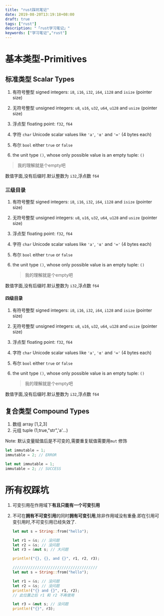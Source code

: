 ```yaml
---
title: "rust踩坑笔记"
date: 2019-08-20T13:19:18+08:00
draft: true
tags: ["rust"]
description: "「rust学习笔记」"
keywords: ["学习笔记","rust"]
---
```


<!--more-->

# 基本类型-Primitives

## 标准类型 Scalar Types

1. 有符号整型 signed integers: `i8`, `i16`, `i32`, `i64`, `i128` and `isize` (pointer size)

2. 无符号整型 unsigned integers: `u8`, `u16`, `u32`, `u64`, `u128` and `usize` (pointer size)

3. 浮点型 floating point: `f32`, `f64`

4. 字符 `char` Unicode scalar values like `'a'`, `'α'` and `'∞'` (4 bytes each)

5. 布尔 `bool` either `true` or `false`

6.  the unit type `()`, whose only possible value is an empty tuple: `()`

   >  我的理解就是个empty吧

数值字面,没有后缀时.默认整数为 `i32`,浮点数  `f64`

### 三级目录

1. 有符号整型 signed integers: `i8`, `i16`, `i32`, `i64`, `i128` and `isize` (pointer size)

2. 无符号整型 unsigned integers: `u8`, `u16`, `u32`, `u64`, `u128` and `usize` (pointer size)

3. 浮点型 floating point: `f32`, `f64`

4. 字符 `char` Unicode scalar values like `'a'`, `'α'` and `'∞'` (4 bytes each)

5. 布尔 `bool` either `true` or `false`

6. the unit type `()`, whose only possible value is an empty tuple: `()`

   > 我的理解就是个empty吧

数值字面,没有后缀时.默认整数为 `i32`,浮点数  `f64`

#### 四级目录

1. 有符号整型 signed integers: `i8`, `i16`, `i32`, `i64`, `i128` and `isize` (pointer size)

2. 无符号整型 unsigned integers: `u8`, `u16`, `u32`, `u64`, `u128` and `usize` (pointer size)

3. 浮点型 floating point: `f32`, `f64`

4. 字符 `char` Unicode scalar values like `'a'`, `'α'` and `'∞'` (4 bytes each)

5. 布尔 `bool` either `true` or `false`

6. the unit type `()`, whose only possible value is an empty tuple: `()`

   > 我的理解就是个empty吧

数值字面,没有后缀时.默认整数为 `i32`,浮点数  `f64`

## 复合类型 Compound Types

1. 数组 array [1,2,3]
2. 元组 tuple (1,true,"str",'a'...)



Note: 默认变量赋值后是不可变的,需要重复赋值需要用`mut` 修饰

```rust
let immutable = 1;
immutable = 2; // ERROR

let mut immutable = 1;
immutable = 2; // SUCCESS
```



# 所有权踩坑

1. 可变引用在作用域下**有且只能有一个可变引用**

2. 不可在**拥有不可变引用**的同时**拥有可变引用**,除非作用域没有重叠.即在引用可变引用时,不可变引用已经失效了.

   ```rust
   let mut s = String::from("hello");
   
   let r1 = &s; // 没问题
   let r2 = &s; // 没问题
   let r3 = &mut s; // 大问题
   
   println!("{}, {}, and {}", r1, r2, r3);
   
   //////////////////////////////////////
   let mut s = String::from("hello");
   
   let r1 = &s; // 没问题
   let r2 = &s; // 没问题
   println!("{} and {}", r1, r2);
   // 此位置之后 r1 和 r2 不再使用
   
   let r3 = &mut s; // 没问题
   println!("{}", r3);
   ```

   